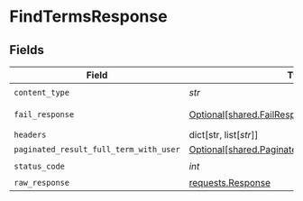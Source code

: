 # FindTermsResponse


## Fields

| Field                                                                                                      | Type                                                                                                       | Required                                                                                                   | Description                                                                                                |
| ---------------------------------------------------------------------------------------------------------- | ---------------------------------------------------------------------------------------------------------- | ---------------------------------------------------------------------------------------------------------- | ---------------------------------------------------------------------------------------------------------- |
| `content_type`                                                                                             | *str*                                                                                                      | :heavy_check_mark:                                                                                         | N/A                                                                                                        |
| `fail_response`                                                                                            | [Optional[shared.FailResponse]](../../models/shared/failresponse.md)                                       | :heavy_minus_sign:                                                                                         | Bad Request                                                                                                |
| `headers`                                                                                                  | dict[str, list[*str*]]                                                                                     | :heavy_minus_sign:                                                                                         | N/A                                                                                                        |
| `paginated_result_full_term_with_user`                                                                     | [Optional[shared.PaginatedResultFullTermWithUser]](../../models/shared/paginatedresultfulltermwithuser.md) | :heavy_minus_sign:                                                                                         | N/A                                                                                                        |
| `status_code`                                                                                              | *int*                                                                                                      | :heavy_check_mark:                                                                                         | N/A                                                                                                        |
| `raw_response`                                                                                             | [requests.Response](https://requests.readthedocs.io/en/latest/api/#requests.Response)                      | :heavy_minus_sign:                                                                                         | N/A                                                                                                        |